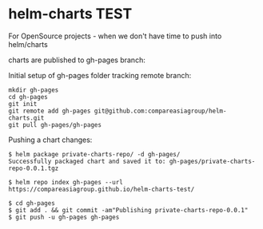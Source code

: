 # helm-charts TEST
For OpenSource projects - when we don't have time to push into helm/charts

charts are published to gh-pages branch:

Initial setup of gh-pages folder tracking remote branch:

```
mkdir gh-pages
cd gh-pages 
git init 
git remote add gh-pages git@github.com:compareasiagroup/helm-charts.git
git pull gh-pages/gh-pages
```

Pushing a chart changes:
```
$ helm package private-charts-repo/ -d gh-pages/
Successfully packaged chart and saved it to: gh-pages/private-charts-repo-0.0.1.tgz

$ helm repo index gh-pages --url https://compareasiagroup.github.io/helm-charts-test/

$ cd gh-pages
$ git add . && git commit -am"Publishing private-charts-repo-0.0.1"
$ git push -u gh-pages gh-pages
```
